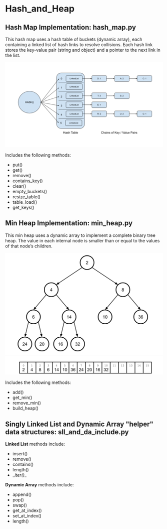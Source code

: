# Hash_and_Heap

## Hash Map Implementation:  hash_map.py

This hash map uses a hash table of buckets (dynamic array), each containing a linked list of hash links to resolve collisions. Each hash link stores the key-value pair (string and object) and a pointer to the next link in the list.

![ScreenShot1](https://github.com/salleya/Hash_and_Heap/blob/master/ScreenShot1.png)

Includes the following methods:
- put()
- get()
- remove()
- contains_key()
- clear()
- empty_buckets()
- resize_table()
- table_load()
- get_keys()


## Min Heap Implementation:  min_heap.py

This min heap uses a dynamic array to implement a complete binary tree heap. The value in each internal node is smaller than or equal to the values of that node’s children.  

![ScreenShot1](https://github.com/salleya/Hash_and_Heap/blob/master/ScreenShot2.png)
![ScreenShot1](https://github.com/salleya/Hash_and_Heap/blob/master/ScreenShot3.png)

Includes the following methods:
- add()
- get_min()
- remove_min()
- build_heap()


## Singly Linked List and Dynamic Array "helper" data structures: sll_and_da_include.py

**Linked List** methods include:
- insert()
- remove()
- contains()
- length()
- \__iter()__

**Dynamic Array** methods include:
- append()
- pop()
- swap()
- get_at_index()
- set_at_index()
- length()
